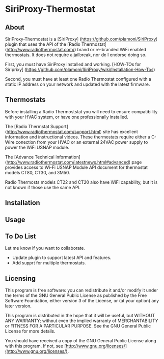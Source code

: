 SiriProxy-Thermostat
====================

About
-----

SiriProxy-Thermostat is a [SiriProxy] (https://github.com/plamoni/SiriProxy) plugin that uses the API of the [Radio Thermostat] (http://www.radiothermostat.com/) brand or re-branded WiFi enabled thermostats. It does not require a jailbreak, nor do I endorse doing so.  

First, you must have SiriProxy installed and working.  [HOW-TOs for Siriprixy] (https://github.com/plamoni/SiriProxy/wiki/Installation-How-Tos) 

Second, you must have at least one Radio Thermostat configured with a static IP address on your network and updated with the latest firmware.      


Thermostats
-----------  

Before installing a Radio Thermoststat you will need to ensure compatibility with your HVAC system, or have one professionally installed.  

The [Radio Thermstat Support] (http://www.radiothermostat.com/support.html) site has excellent information and instructional videos.  These thermostats require either a C-Wire conection from your HVAC or an external 24VAC power supply to power the WiFi USNAP module.  

The [Advance Technical Information] (http://www.radiothermostat.com/latestnews.html#advanced) page provides access to Wi-Fi USNAP Module API document for thermostat models CT80, CT30, and 3M50.     

Radio Thermosts models CT22 and CT20 also have WiFi capability, but it is not known if those use the same API.  


Installation
------------

Usage
-----

To Do List
----------

Let me know if you want to collaborate.   

- Update plugin to support latest API and features.
- Add supprt for multiple thermostats.  


Licensing
---------

This program is free software: you can redistribute it and/or modify it under the terms of the GNU General Public License as published by the Free Software Foundation, either version 3 of the License, or (at your option) any later version.

This program is distributed in the hope that it will be useful, but WITHOUT ANY WARRANTY; without even the implied warranty of MERCHANTABILITY or FITNESS FOR A PARTICULAR PURPOSE.  See the GNU General Public License for more details.

You should have received a copy of the GNU General Public License along with this program.  If not, see [http://www.gnu.org/licenses/](http://www.gnu.org/licenses/).


